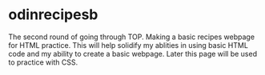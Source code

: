 # odinrecipesb
The second round of going through TOP. Making a basic recipes webpage for HTML practice. This will help solidify my ablities in using basic HTML code and my ability to create a basic webpage. Later this page will be used to practice with CSS. 